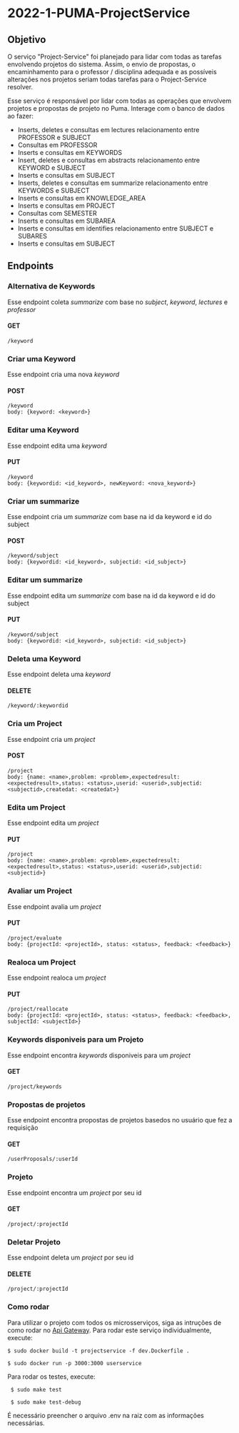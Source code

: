 # 2022-1-PUMA-ProjectService

## Objetivo

O serviço "Project-Service" foi planejado para lidar com todas as tarefas envolvendo projetos do sistema. Assim, o envio de propostas, o encaminhamento para o professor / disciplina adequada e as possíveis alterações nos projetos seriam todas tarefas para o Project-Service resolver.

Esse serviço é responsável por lidar com todas as operações que envolvem projetos e propostas de projeto no Puma. Interage com o banco de dados ao fazer:
- Inserts, deletes e consultas em lectures relacionamento entre PROFESSOR e SUBJECT  
- Consultas em PROFESSOR 
- Inserts e consultas em KEYWORDS 
- Insert, deletes e consultas em abstracts relacionamento entre KEYWORD e SUBJECT 
- Inserts e consultas em SUBJECT 
- Inserts, deletes e consultas em summarize relacionamento entre KEYWORDS e SUBJECT 
- Inserts e consultas em KNOWLEDGE_AREA 
- Inserts e consultas em PROJECT 
- Consultas com SEMESTER 
- Inserts e consultas em SUBAREA  
- Inserts e consultas em identifies relacionamento entre SUBJECT e SUBARES 
- Inserts e consultas em SUBJECT 

## Endpoints

### Alternativa de Keywords 

Esse endpoint coleta _summarize_ com base no _subject_, _keyword_, _lectures_ e _professor_

#### GET  
```
/keyword
```

### Criar uma Keyword

Esse endpoint cria uma nova _keyword_

#### POST  
```
/keyword
body: {keyword: <keyword>}
```

### Editar uma Keyword

Esse endpoint edita uma _keyword_

#### PUT  
```
/keyword
body: {keywordid: <id_keyword>, newKeyword: <nova_keyword>}
```

### Criar um summarize

Esse endpoint cria um _summarize_ com base na id da keyword e id do subject

#### POST  
```
/keyword/subject
body: {keywordid: <id_keyword>, subjectid: <id_subject>}
```

### Editar um summarize

Esse endpoint edita um _summarize_ com base na id da keyword e id do subject

#### PUT  
```
/keyword/subject
body: {keywordid: <id_keyword>, subjectid: <id_subject>}
```

### Deleta uma Keyword

Esse endpoint deleta uma _keyword_

#### DELETE  
```
/keyword/:keywordid
```

### Cria um Project

Esse endpoint cria um _project_

#### POST  
```
/project
body: {name: <name>,problem: <problem>,expectedresult: <expectedresult>,status: <status>,userid: <userid>,subjectid: <subjectid>,createdat: <createdat>}
```

### Edita um Project

Esse endpoint edita um _project_

#### PUT  
```
/project
body: {name: <name>,problem: <problem>,expectedresult: <expectedresult>,status: <status>,userid: <userid>,subjectid: <subjectid>}
```

### Avaliar um Project

Esse endpoint avalia um _project_

#### PUT  
```
/project/evaluate
body: {projectId: <projectId>, status: <status>, feedback: <feedback>}
```

### Realoca um Project

Esse endpoint realoca um _project_

#### PUT  
```
/project/reallocate
body: {projectId: <projectId>, status: <status>, feedback: <feedback>, subjectId: <subjectId>}
```
### Keywords disponiveis para um Projeto 

Esse endpoint encontra _keywords_ disponiveis para um _project_

#### GET 
```
/project/keywords
```

### Propostas de projetos 

Esse endpoint encontra propostas de projetos basedos no usuário que fez a requisição

#### GET 
```
/userProposals/:userId
```

### Projeto

Esse endpoint encontra um _project_ por seu id

#### GET 
```
/project/:projectId
```

### Deletar Projeto

Esse endpoint deleta um _project_ por seu id

#### DELETE 
```
/project/:projectId
```

### Como rodar

Para utilizar o projeto com todos os microsserviços, siga as intruções de como rodar no [Api Gateway](https://github.com/fga-eps-mds/2021-1-PUMA-ApiGateway). Para rodar este serviço individualmente, execute:

``` $ sudo docker build -t projectservice -f dev.Dockerfile . ```

``` $ sudo docker run -p 3000:3000 userservice ```

Para rodar os testes, execute:

``` $ sudo make test```

``` $ sudo make test-debug```

É necessário preencher o arquivo .env na raiz com as informações necessárias.
